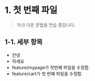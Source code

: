 # 1. 첫 번째 파일
> 마크 다운 문법을 연습 중입니다.

## 1-1. 세부 항목
* 안녕
* 하세요
* feature/mypage가 첫번째 파일을 수정함. 
* feature/cart가 첫 번째 파일을 수정함.